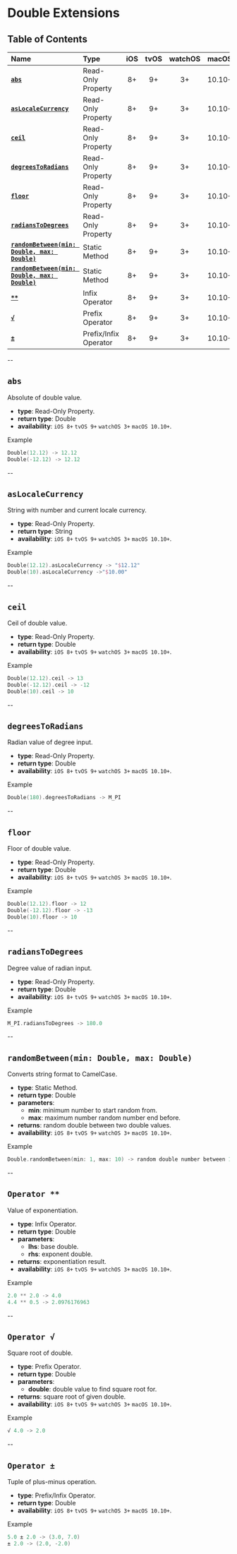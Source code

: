 # Double Extensions


## Table of Contents
| Name | Type | iOS | tvOS | watchOS | macOS |
|:--- | :--- | :---: | :---: | :---: | :---: |
| [**`abs`**](#abs) | Read-Only Property | 8+ | 9+ | 3+ | 10.10+ |
| [**`asLocaleCurrency`**](#aslocalecurrency) | Read-Only Property | 8+ | 9+ | 3+ | 10.10+ |
| [**`ceil`**](#ceil) | Read-Only Property | 8+ | 9+ | 3+ | 10.10+ |
| [**`degreesToRadians`**](#degreestoradians) | Read-Only Property | 8+ | 9+ | 3+ | 10.10+ |
| [**`floor`**](#floor) | Read-Only Property | 8+ | 9+ | 3+ | 10.10+ |
| [**`radiansToDegrees`**](#radianstodegrees) | Read-Only Property | 8+ | 9+ | 3+ | 10.10+ |
| [**`randomBetween(min: Double, max: Double)`**](#) | Static Method | 8+ | 9+ | 3+ | 10.10+ |
| [**`randomBetween(min: Double, max: Double)`**](#randombetweenmin-double-max-double) | Static Method | 8+ | 9+ | 3+ | 10.10+ |
| [**`**`**](#operator-) | Infix Operator | 8+ | 9+ | 3+ | 10.10+ |
| [**`√`**](#operator--1) | Prefix Operator | 8+ | 9+ | 3+ | 10.10+ |
| [**`±`**](#operator--2) | Prefix/Infix Operator | 8+ | 9+ | 3+ | 10.10+ |


--


## `abs`
Absolute of double value.

 - **type**: Read-Only Property.
 - **return type**: Double
 - **availability**: `iOS 8+` `tvOS 9+` `watchOS 3+` `macOS 10.10+`.

Example

```swift
Double(12.12) -> 12.12
Double(-12.12) -> 12.12
```


--


## `asLocaleCurrency`
String with number and current locale currency.

 - **type**: Read-Only Property.
 - **return type**: String
 - **availability**: `iOS 8+` `tvOS 9+` `watchOS 3+` `macOS 10.10+`.

Example

```swift
Double(12.12).asLocaleCurrency -> "$12.12"
Double(10).asLocaleCurrency ->"$10.00"
```


--


## `ceil`
Ceil of double value.

 - **type**: Read-Only Property.
 - **return type**: Double
 - **availability**: `iOS 8+` `tvOS 9+` `watchOS 3+` `macOS 10.10+`.

Example

```swift
Double(12.12).ceil -> 13
Double(-12.12).ceil -> -12
Double(10).ceil -> 10
```


--



## `degreesToRadians`
Radian value of degree input.

 - **type**: Read-Only Property.
 - **return type**: Double
 - **availability**: `iOS 8+` `tvOS 9+` `watchOS 3+` `macOS 10.10+`.

Example

```swift
Double(180).degreesToRadians -> M_PI
```


--


## `floor`
Floor of double value.

 - **type**: Read-Only Property.
 - **return type**: Double
 - **availability**: `iOS 8+` `tvOS 9+` `watchOS 3+` `macOS 10.10+`.

Example

```swift
Double(12.12).floor -> 12
Double(-12.12).floor -> -13
Double(10).floor -> 10
```


--


## `radiansToDegrees`
Degree value of radian input.

 - **type**: Read-Only Property.
 - **return type**: Double
 - **availability**: `iOS 8+` `tvOS 9+` `watchOS 3+` `macOS 10.10+`.

Example

```swift
M_PI.radiansToDegrees -> 180.0
```


--


## `randomBetween(min: Double, max: Double)`
Converts string format to CamelCase.

 - **type**: Static Method.
 - **return type**: Double
 - **parameters**:
 	- **min**: minimum number to start random from.
 	- **max**: maximum number random number end before.
 - **returns**: random double between two double values. 
 - **availability**: `iOS 8+` `tvOS 9+` `watchOS 3+` `macOS 10.10+`.

Example

```swift
Double.randomBetween(min: 1, max: 10) -> random double number between 1 and 10
```


--


## `Operator **`
Value of exponentiation.

 - **type**: Infix Operator.
 - **return type**: Double
 - **parameters**:
 	- **lhs**: base double.
 	- **rhs**: exponent double.
 - **returns**: exponentiation result.
 - **availability**: `iOS 8+` `tvOS 9+` `watchOS 3+` `macOS 10.10+`.

Example

```swift
2.0 ** 2.0 -> 4.0
4.4 ** 0.5 -> 2.0976176963
```


--


## `Operator √`
Square root of double.

 - **type**: Prefix Operator.
 - **return type**: Double
 - **parameters**:
 	- **double**: double value to find square root for.
 - **returns**: square root of given double.
 - **availability**: `iOS 8+` `tvOS 9+` `watchOS 3+` `macOS 10.10+`.

Example

```swift
√ 4.0 -> 2.0
```


--


## `Operator ±`
Tuple of plus-minus operation.

 - **type**: Prefix/Infix Operator.
 - **return type**: Double
 - **availability**: `iOS 8+` `tvOS 9+` `watchOS 3+` `macOS 10.10+`.

Example

```swift
5.0 ± 2.0 -> (3.0, 7.0)
± 2.0 -> (2.0, -2.0)
```

